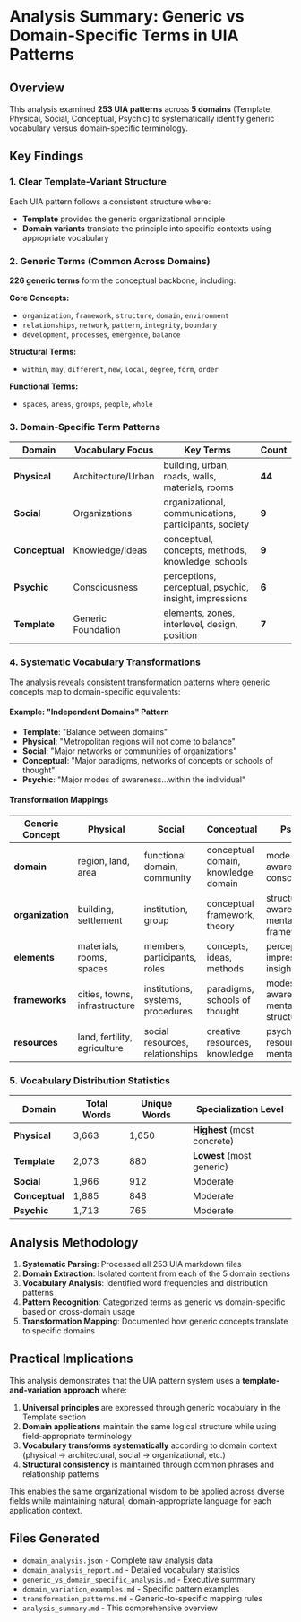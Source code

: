 # Analysis Summary: Generic vs Domain-Specific Terms in UIA Patterns

## Overview
This analysis examined **253 UIA patterns** across **5 domains** (Template, Physical, Social, Conceptual, Psychic) to systematically identify generic vocabulary versus domain-specific terminology.

## Key Findings

### 1. Clear Template-Variant Structure
Each UIA pattern follows a consistent structure where:
- **Template** provides the generic organizational principle
- **Domain variants** translate the principle into specific contexts using appropriate vocabulary

### 2. Generic Terms (Common Across Domains)
**226 generic terms** form the conceptual backbone, including:

**Core Concepts:**
- `organization`, `framework`, `structure`, `domain`, `environment`
- `relationships`, `network`, `pattern`, `integrity`, `boundary`
- `development`, `processes`, `emergence`, `balance`

**Structural Terms:**
- `within`, `may`, `different`, `new`, `local`, `degree`, `form`, `order`

**Functional Terms:**
- `spaces`, `areas`, `groups`, `people`, `whole`

### 3. Domain-Specific Term Patterns

| Domain | Vocabulary Focus | Key Terms | Count |
|--------|------------------|-----------|-------|
| **Physical** | Architecture/Urban | building, urban, roads, walls, materials, rooms | **44** |
| **Social** | Organizations | organizational, communications, participants, society | **9** |
| **Conceptual** | Knowledge/Ideas | conceptual, concepts, methods, knowledge, schools | **9** |
| **Psychic** | Consciousness | perceptions, perceptual, psychic, insight, impressions | **6** |
| **Template** | Generic Foundation | elements, zones, interlevel, design, position | **7** |

### 4. Systematic Vocabulary Transformations

The analysis reveals consistent transformation patterns where generic concepts map to domain-specific equivalents:

#### Example: "Independent Domains" Pattern
- **Template**: "Balance between domains"
- **Physical**: "Metropolitan regions will not come to balance"
- **Social**: "Major networks or communities of organizations"
- **Conceptual**: "Major paradigms, networks of concepts or schools of thought"
- **Psychic**: "Major modes of awareness...within the individual"

#### Transformation Mappings
| Generic Concept | Physical | Social | Conceptual | Psychic |
|----------------|----------|--------|------------|---------|
| **domain** | region, land, area | functional domain, community | conceptual domain, knowledge domain | mode of awareness, consciousness |
| **organization** | building, settlement | institution, group | conceptual framework, theory | structured awareness, mental framework |
| **elements** | materials, rooms, spaces | members, participants, roles | concepts, ideas, methods | perceptions, impressions, insights |
| **frameworks** | cities, towns, infrastructure | institutions, systems, procedures | paradigms, schools of thought | modes of awareness, mental structures |
| **resources** | land, fertility, agriculture | social resources, relationships | creative resources, knowledge | psychic resources, mental energy |

### 5. Vocabulary Distribution Statistics

| Domain | Total Words | Unique Words | Specialization Level |
|--------|-------------|--------------|---------------------|
| **Physical** | 3,663 | 1,650 | **Highest** (most concrete) |
| **Template** | 2,073 | 880 | **Lowest** (most generic) |
| **Social** | 1,966 | 912 | Moderate |
| **Conceptual** | 1,885 | 848 | Moderate |
| **Psychic** | 1,713 | 765 | Moderate |

## Analysis Methodology

1. **Systematic Parsing**: Processed all 253 UIA markdown files
2. **Domain Extraction**: Isolated content from each of the 5 domain sections
3. **Vocabulary Analysis**: Identified word frequencies and distribution patterns
4. **Pattern Recognition**: Categorized terms as generic vs domain-specific based on cross-domain usage
5. **Transformation Mapping**: Documented how generic concepts translate to specific domains

## Practical Implications

This analysis demonstrates that the UIA pattern system uses a **template-and-variation approach** where:

1. **Universal principles** are expressed through generic vocabulary in the Template section
2. **Domain applications** maintain the same logical structure while using field-appropriate terminology
3. **Vocabulary transforms systematically** according to domain context (physical → architectural, social → organizational, etc.)
4. **Structural consistency** is maintained through common phrases and relationship patterns

This enables the same organizational wisdom to be applied across diverse fields while maintaining natural, domain-appropriate language for each application context.

## Files Generated

- `domain_analysis.json` - Complete raw analysis data
- `domain_analysis_report.md` - Detailed vocabulary statistics  
- `generic_vs_domain_specific_analysis.md` - Executive summary
- `domain_variation_examples.md` - Specific pattern examples
- `transformation_patterns.md` - Generic-to-specific mapping rules
- `analysis_summary.md` - This comprehensive overview